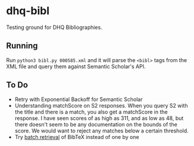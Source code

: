 # dhq-bibl
Testing ground for DHQ Bibliographies.

## Running
Run `python3 bibl.py 000585.xml` and it will parse the `<bibl>` tags from the XML file and query them against Semantic Scholar's API.

## To Do
* Retry with Exponential Backoff for Semantic Scholar
* Understanding matchScore on S2 responses. When you query S2 with the title and there is a match, you also get a matchScore in the response. I have seen scores of 
as high as 311, and as low as 48, but there doesn't seem to be any documentation on the bounds of the score. We would want to reject any matches below a certain threshold.
* Try [batch retrieval](https://api.semanticscholar.org/api-docs/#tag/Paper-Data/operation/post_graph_get_papers) of BibTeX instead of one by one